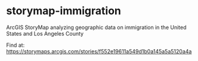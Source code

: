 # storymap-immigration
ArcGIS StoryMap analyzing geographic data on immigration in the United States and Los Angeles County

Find at:
https://storymaps.arcgis.com/stories/f552e19611a549d1b0a145a5a5120a4a
